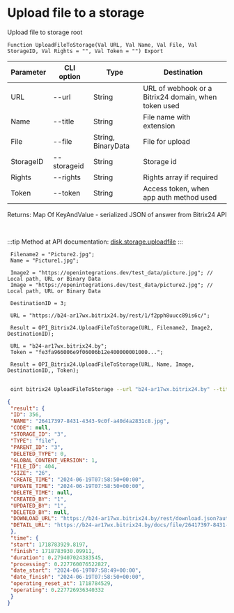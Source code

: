 ﻿---
sidebar_position: 1
---

# Upload file to a storage
 Upload file to storage root



`Function UploadFileToStorage(Val URL, Val Name, Val File, Val StorageID, Val Rights = "", Val Token = "") Export`

 | Parameter | CLI option | Type | Destination |
 |-|-|-|-|
 | URL | --url | String | URL of webhook or a Bitrix24 domain, when token used |
 | Name | --title | String | File name with extension |
 | File | --file | String, BinaryData | File for upload |
 | StorageID | --storageid | String | Storage id |
 | Rights | --rights | String | Rights array if required |
 | Token | --token | String | Access token, when app auth method used |

 
 Returns: Map Of KeyAndValue - serialized JSON of answer from Bitrix24 API

<br/>

:::tip
Method at API documentation: [disk.storage.uploadfile](https://dev.1c-bitrix.ru/rest_help/disk/storage/disk_storage_uploadfile.php)
:::
<br/>


```bsl title="Code example"
 Filename2 = "Picture2.jpg";
 Name = "Picture1.jpg";
 
 Image2 = "https://openintegrations.dev/test_data/picture.jpg"; // Local path, URL or Binary Data
 Image = "https://openintegrations.dev/test_data/picture2.jpg"; // Local path, URL or Binary Data
 
 DestinationID = 3;
 
 URL = "https://b24-ar17wx.bitrix24.by/rest/1/f2pph8uucc89is6c/";
 
 Result = OPI_Bitrix24.UploadFileToStorage(URL, Filename2, Image2, DestinationID);
 
 URL = "b24-ar17wx.bitrix24.by";
 Token = "fe3fa966006e9f06006b12e400000001000...";
 
 Result = OPI_Bitrix24.UploadFileToStorage(URL, Name, Image, DestinationID,, Token);
```
	


```sh title="CLI command example"
 
 oint bitrix24 UploadFileToStorage --url "b24-ar17wx.bitrix24.by" --title %title% --file %file% --storageid %storageid% --rights %rights% --token "b9df7366006e9f06006b12e400000001000..."

```

```json title="Result"
{
 "result": {
 "ID": 356,
 "NAME": "26417397-8431-4343-9c0f-a40d4a2831c8.jpg",
 "CODE": null,
 "STORAGE_ID": "3",
 "TYPE": "file",
 "PARENT_ID": "3",
 "DELETED_TYPE": 0,
 "GLOBAL_CONTENT_VERSION": 1,
 "FILE_ID": 404,
 "SIZE": "26",
 "CREATE_TIME": "2024-06-19T07:58:50+00:00",
 "UPDATE_TIME": "2024-06-19T07:58:50+00:00",
 "DELETE_TIME": null,
 "CREATED_BY": "1",
 "UPDATED_BY": "1",
 "DELETED_BY": null,
 "DOWNLOAD_URL": "https://b24-ar17wx.bitrix24.by/rest/download.json?auth=0a9d7266006e9f06006b12e40000000100000702aaae0c0e99153466d165ecfa4a92ce&token=disk%7CaWQ9MzU2Jl89TEZ6d3JtUDdUdVg0dXJ3Q2pZYTExTlhPTmh1czI3V1k%3D%7CImRvd25sb2FkfGRpc2t8YVdROU16VTJKbDg5VEVaNmQzSnRVRGRVZFZnMGRYSjNRMnBaWVRFeFRsaFBUbWgxY3pJM1Yxaz18MGE5ZDcyNjYwMDZlOWYwNjAwNmIxMmU0MDAwMDAwMDEwMDAwMDcwMmFhYWUwYzBlOTkxNTM0NjZkMTY1ZWNmYTRhOTJjZSI%3D.ng9IaX1mYX7R%2B4yWP67P6j9%2BWvh78aG47IO0Ex6UVQ8%3D",
 "DETAIL_URL": "https://b24-ar17wx.bitrix24.by/docs/file/26417397-8431-4343-9c0f-a40d4a2831c8.jpg"
 },
 "time": {
 "start": 1718783929.8197,
 "finish": 1718783930.09911,
 "duration": 0.279407024383545,
 "processing": 0.227760076522827,
 "date_start": "2024-06-19T07:58:49+00:00",
 "date_finish": "2024-06-19T07:58:50+00:00",
 "operating_reset_at": 1718784529,
 "operating": 0.227726936340332
 }
}
```
